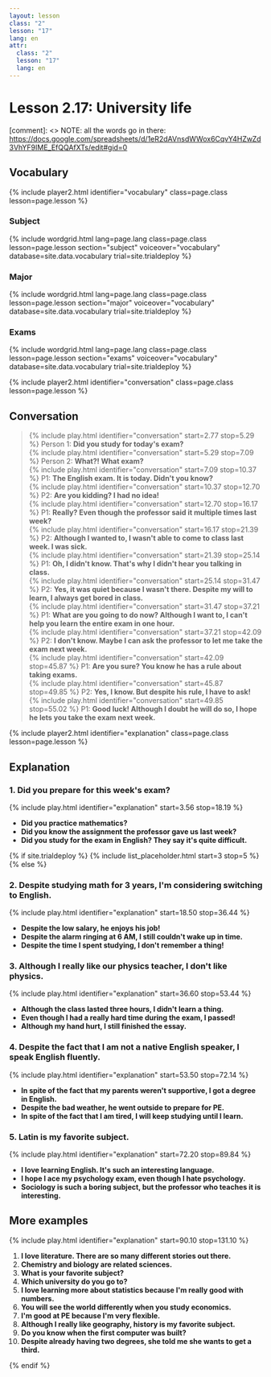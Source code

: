 ```yaml
---
layout: lesson
class: "2"
lesson: "17"
lang: en
attr:
  class: "2"
  lesson: "17"
  lang: en
---
```



# Lesson 2.17: University life

[comment]: <> NOTE: all the words go in there: https://docs.google.com/spreadsheets/d/1eR2dAVnsdWWox6CqvY4HZwZd3VhYF9IME_EfQQAfXTs/edit#gid=0


## Vocabulary 
{% include player2.html identifier="vocabulary" class=page.class lesson=page.lesson %} 

### Subject 

{% include wordgrid.html lang=page.lang
		class=page.class 
		lesson=page.lesson 
		section="subject"
		voiceover="vocabulary"
		database=site.data.vocabulary 
		trial=site.trialdeploy %}

### Major 

	
{% include wordgrid.html lang=page.lang
		class=page.class 
		lesson=page.lesson 
		section="major"
		voiceover="vocabulary"
		database=site.data.vocabulary 
		trial=site.trialdeploy %}


### Exams

{% include wordgrid.html lang=page.lang
		class=page.class 
		lesson=page.lesson 
		section="exams"
		voiceover="vocabulary"
		database=site.data.vocabulary 
		trial=site.trialdeploy %}
		

{% include player2.html identifier="conversation" class=page.class lesson=page.lesson %}

## Conversation

> {% include play.html identifier="conversation" start=2.77 stop=5.29 %} Person 1: __Did you study for today's exam?__  
> {% include play.html identifier="conversation" start=5.29 stop=7.09 %} Person 2: __What?! What exam?__     
> {% include play.html identifier="conversation" start=7.09 stop=10.37 %} P1: __The English exam. It is today. Didn't you know?__    
> {% include play.html identifier="conversation" start=10.37 stop=12.70 %} P2: __Are you kidding? I had no idea!__  
> {% include play.html identifier="conversation" start=12.70 stop=16.17 %} P1: __Really? Even though the professor said it multiple times last week?__  
> {% include play.html identifier="conversation" start=16.17 stop=21.39 %} P2: __Although I wanted to, I wasn't able to come to class last week. I was sick.__  
> {% include play.html identifier="conversation" start=21.39 stop=25.14 %} P1: __Oh, I didn't know. That's why I didn't hear you talking in class.__  
> {% include play.html identifier="conversation" start=25.14 stop=31.47 %} P2: __Yes, it was quiet because I wasn't there. Despite my will to learn, I always get bored in class.__  
> {% include play.html identifier="conversation" start=31.47 stop=37.21 %} P1: __What are you going to do now? Although I want to, I can't help you learn the entire exam in one hour.__  
> {% include play.html identifier="conversation" start=37.21 stop=42.09 %} P2: __I don't know. Maybe I can ask the professor to let me take the exam next week.__      
> {% include play.html identifier="conversation" start=42.09 stop=45.87 %} P1: __Are you sure? You know he has a rule about taking exams.__   
> {% include play.html identifier="conversation" start=45.87 stop=49.85 %} P2: __Yes, I know. But despite his rule, I have to ask!__  
> {% include play.html identifier="conversation" start=49.85 stop=55.02 %} P1: __Good luck! Although I doubt he will do so, I hope he lets you take the exam next week.__  



{% include player2.html identifier="explanation" class=page.class lesson=page.lesson %}
## Explanation

### 1. Did you prepare for this week's exam?

{% include play.html identifier="explanation" start=3.56 stop=18.19 %} 

- __Did you practice mathematics?__
- __Did you know the assignment the professor gave us last week?__
- __Did you study for the exam in English? They say it's quite difficult.__


{% if site.trialdeploy %}
  {% include list_placeholder.html start=3 stop=5 %}
  {% else %}


### 2. Despite studying math for 3 years, I'm considering switching to English.
{% include play.html identifier="explanation" start=18.50 stop=36.44 %} 

- __Despite the low salary, he enjoys his job!__
- __Despite the alarm ringing at 6 AM, I still couldn't wake up in time.__
- __Despite the time I spent studying, I don't remember a thing!__

### 3. Although I really like our physics teacher, I don't like physics.
{% include play.html identifier="explanation" start=36.60 stop=53.44 %} 
- __Although the class lasted three hours, I didn't learn a thing.__
- __Even though I had a really hard time during the exam, I passed!__
- __Although my hand hurt, I still finished the essay.__

### 4. Despite the fact that I am not a native English speaker, I speak English fluently.
{% include play.html identifier="explanation" start=53.50 stop=72.14 %} 
- __In spite of the fact that my parents weren't supportive, I got a degree in English.__
- __Despite the bad weather, he went outside to prepare for PE.__
- __In spite of the fact that I am tired, I will keep studying until I learn.__

### 5. Latin is my favorite subject.
{% include play.html identifier="explanation" start=72.20 stop=89.84 %} 
- __I love learning English. It's such an interesting language.__
- __I hope I ace my psychology exam, even though I hate psychology.__
- __Sociology is such a boring subject, but the professor who teaches it is interesting.__

## More examples 
{% include play.html identifier="explanation" start=90.10 stop=131.10 %}
1. __I love literature. There are so many different stories out there.__  
2. __Chemistry and biology are related sciences.__  
3. __What is your favorite subject?__  
4. __Which university do you go to?__  
5. __I love learning more about statistics because I'm really good with numbers.__  
6. __You will see the world differently when you study economics.__  
7. __I'm good at PE because I'm very flexible.__  
8. __Although I really like geography, history is my favorite subject.__  
9. __Do you know when the first computer was built?__  
10. __Despite already having two degrees, she told me she wants to get a third.__  


  {% endif %}